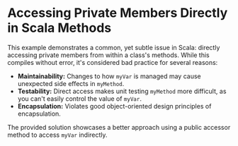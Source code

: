 # Accessing Private Members Directly in Scala Methods

This example demonstrates a common, yet subtle issue in Scala: directly accessing private members from within a class's methods. While this compiles without error, it's considered bad practice for several reasons:

* **Maintainability:**  Changes to how `myVar` is managed may cause unexpected side effects in `myMethod`.
* **Testability:**  Direct access makes unit testing `myMethod` more difficult, as you can't easily control the value of `myVar`.
* **Encapsulation:** Violates good object-oriented design principles of encapsulation. 

The provided solution showcases a better approach using a public accessor method to access `myVar` indirectly.
